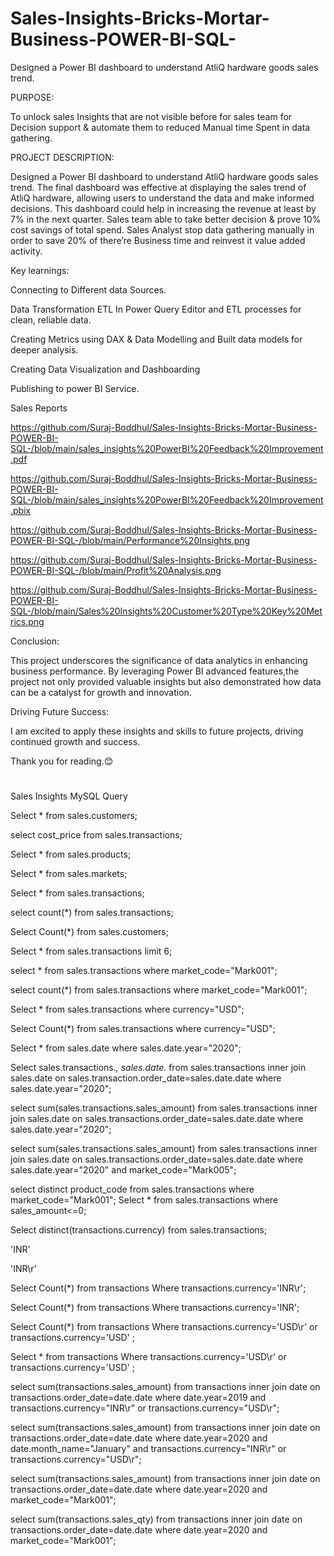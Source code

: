 # Sales-Insights-Bricks-Mortar-Business-POWER-BI-SQL-
Designed a Power BI dashboard to understand AtliQ hardware goods sales trend. 

PURPOSE:

 To unlock sales Insights that are not visible before for sales team for Decision support & automate them to reduced Manual time Spent in data gathering.
 
PROJECT DESCRIPTION: 

 Designed a Power BI dashboard to understand AtliQ hardware goods sales trend. 
The final dashboard was effective at displaying the sales trend of AtliQ hardware, allowing users to understand the data and make informed decisions.
 This dashboard could help in increasing the revenue at least by 7% in the next quarter.
Sales team able to take better decision & prove 10% cost savings of total spend.
Sales Analyst stop data gathering manually in order to save 20% of there’re Business time and reinvest it value added activity.  

Key learnings:

   Connecting to Different data Sources.
 
   Data Transformation ETL In Power Query Editor and ETL processes for clean, reliable data.
 
   Creating Metrics using DAX & Data Modelling and Built data models for deeper analysis.
 
   Creating Data Visualization and Dashboarding
 
   Publishing to power BI Service. 

Sales Reports

https://github.com/Suraj-Boddhul/Sales-Insights-Bricks-Mortar-Business-POWER-BI-SQL-/blob/main/sales_insights%20PowerBI%20Feedback%20Improvement.pdf

https://github.com/Suraj-Boddhul/Sales-Insights-Bricks-Mortar-Business-POWER-BI-SQL-/blob/main/sales_insights%20PowerBI%20Feedback%20Improvement.pbix

https://github.com/Suraj-Boddhul/Sales-Insights-Bricks-Mortar-Business-POWER-BI-SQL-/blob/main/Performance%20Insights.png

https://github.com/Suraj-Boddhul/Sales-Insights-Bricks-Mortar-Business-POWER-BI-SQL-/blob/main/Profit%20Analysis.png

https://github.com/Suraj-Boddhul/Sales-Insights-Bricks-Mortar-Business-POWER-BI-SQL-/blob/main/Sales%20Insights%20Customer%20Type%20Key%20Metrics.png



Conclusion:

  This project underscores the significance of data analytics in enhancing business performance. By leveraging Power BI advanced features,the project not only provided valuable insights but also demonstrated how data can be a catalyst for growth and innovation.

Driving Future Success:

  I am excited to apply these insights and skills to future projects, driving continued growth and success.

Thank you for reading.😊


#






#
Sales Insights MySQL Query


Select * from sales.customers;

select cost_price from sales.transactions;

Select * from sales.products;

Select * from sales.markets;

Select * from sales.transactions;

select count(*) from sales.transactions;

Select Count(*) from sales.customers;

Select * from sales.transactions limit 6;

select * from sales.transactions where market_code="Mark001";

select count(*) from sales.transactions where market_code="Mark001";

Select * from sales.transactions where currency="USD";

Select Count(*) from sales.transactions where currency="USD";

Select * from sales.date where sales.date.year="2020";

Select sales.transactions.*, sales.date.* from  sales.transactions inner join sales.date on sales.transaction.order_date=sales.date.date where sales.date.year="2020";


select sum(sales.transactions.sales_amount) from sales.transactions inner join sales.date on sales.transactions.order_date=sales.date.date where sales.date.year="2020";

select sum(sales.transactions.sales_amount) from sales.transactions inner join sales.date on sales.transactions.order_date=sales.date.date where sales.date.year="2020" and market_code="Mark005";


select distinct product_code from sales.transactions where market_code="Mark001";
Select * from sales.transactions where sales_amount<=0;


Select distinct(transactions.currency) from  sales.transactions;

'INR'

'INR\r'

Select Count(*)  from  transactions Where transactions.currency='INR\r';

Select Count(*)  from  transactions Where transactions.currency='INR';

Select Count(*)  from  transactions Where transactions.currency='USD\r' or transactions.currency='USD' ;

Select *  from  transactions Where transactions.currency='USD\r' or transactions.currency='USD' ;

select sum(transactions.sales_amount) from transactions inner join date on transactions.order_date=date.date where date.year=2019 and transactions.currency="INR\r" or transactions.currency="USD\r";


select sum(transactions.sales_amount) from transactions inner join date on transactions.order_date=date.date where date.year=2020 and date.month_name="January" and  transactions.currency="INR\r" or transactions.currency="USD\r";


select sum(transactions.sales_amount) from transactions inner join date on transactions.order_date=date.date where date.year=2020 and    market_code="Mark001";


select sum(transactions.sales_qty) from transactions inner join date on transactions.order_date=date.date where date.year=2020 and    market_code="Mark001";
